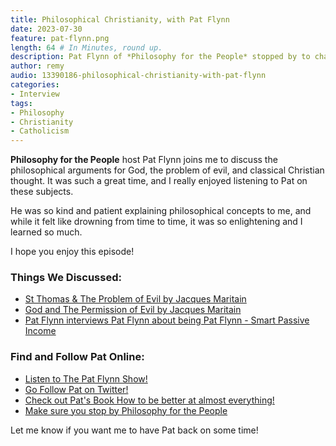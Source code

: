 ```yaml
---
title: Philosophical Christianity, with Pat Flynn
date: 2023-07-30
feature: pat-flynn.png
length: 64 # In Minutes, round up.
description: Pat Flynn of *Philosophy for the People* stopped by to chat with me!
author: remy
audio: 13390186-philosophical-christianity-with-pat-flynn
categories:
- Interview
tags: 
- Philosophy
- Christianity
- Catholicism
---
```


**Philosophy for the People** host Pat Flynn joins me to discuss the philosophical arguments for God, the problem of evil, and classical Christian thought. It was such a great time, and I really enjoyed listening to Pat on these subjects.

He was so kind and patient explaining philosophical concepts to me, and while it felt like drowning from time to time, it was so enlightening and I learned so much.

I hope you enjoy this episode!

### Things We Discussed:
* [St Thomas & The Problem of Evil by Jacques Maritain](https://amzn.to/3yBfW38)
* [God and The Permission of Evil by Jacques Maritain](https://amzn.to/3Alw5uR)
* [Pat Flynn interviews Pat Flynn about being Pat Flynn - Smart Passive Income](https://www.smartpassiveincome.com/podcasts/spi-589-i-interview-the-other-pat-flynn/)

### Find and Follow Pat Online:
* [Listen to The Pat Flynn Show!](https://patflynnshow.libsyn.com/)
* [Go Follow Pat on Twitter!](https://twitter.com/PatFlynnCOS)
* [Check out Pat's Book How to be better at almost everything!](https://amzn.to/3yCmz5x)
* [Make sure you stop by Philosophy for the People](https://www.philosophyforthepeople.com/)

Let me know if you want me to have Pat back on some time!